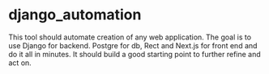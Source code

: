 # django_automation
This tool should automate creation of any web application. The goal is to use Django for backend. Postgre for db, Rect and Next.js for front end and do it all in minutes. It should build a good starting point to further refine and act on. 
